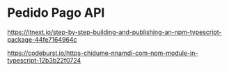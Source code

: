 Pedido Pago API
===============

https://itnext.io/step-by-step-building-and-publishing-an-npm-typescript-package-44fe7164964c

https://codeburst.io/https-chidume-nnamdi-com-npm-module-in-typescript-12b3b22f0724